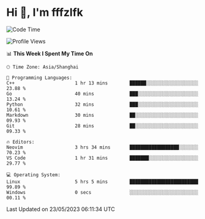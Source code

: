 # Hi 👋, I'm fffzlfk

<!--START_SECTION:waka-->
![Code Time](http://img.shields.io/badge/Code%20Time-215%20hrs-blue)

![Profile Views](http://img.shields.io/badge/Profile%20Views-1-blue)

📊 **This Week I Spent My Time On** 

```text
🕑︎ Time Zone: Asia/Shanghai

💬 Programming Languages: 
C++                      1 hr 13 mins        ██████░░░░░░░░░░░░░░░░░░░   23.88 % 
Go                       40 mins             ███░░░░░░░░░░░░░░░░░░░░░░   13.24 % 
Python                   32 mins             ███░░░░░░░░░░░░░░░░░░░░░░   10.61 % 
Markdown                 30 mins             ██░░░░░░░░░░░░░░░░░░░░░░░   09.93 % 
Git                      28 mins             ██░░░░░░░░░░░░░░░░░░░░░░░   09.33 % 

🔥 Editors: 
Neovim                   3 hrs 34 mins       ██████████████████░░░░░░░   70.23 % 
VS Code                  1 hr 31 mins        ███████░░░░░░░░░░░░░░░░░░   29.77 % 

💻 Operating System: 
Linux                    5 hrs 5 mins        █████████████████████████   99.89 % 
Windows                  0 secs              ░░░░░░░░░░░░░░░░░░░░░░░░░   00.11 % 
```


 Last Updated on 23/05/2023 06:11:34 UTC
<!--END_SECTION:waka-->
